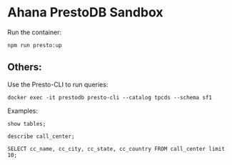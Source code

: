 # Ahana PrestoDB Sandbox

Run the container:

```
npm run presto:up
```

## Others:

Use the Presto-CLI to run queries:

```
docker exec -it prestodb presto-cli --catalog tpcds --schema sf1
```

Examples:

```
show tables;

describe call_center;

SELECT cc_name, cc_city, cc_state, cc_country FROM call_center limit 10;
```
